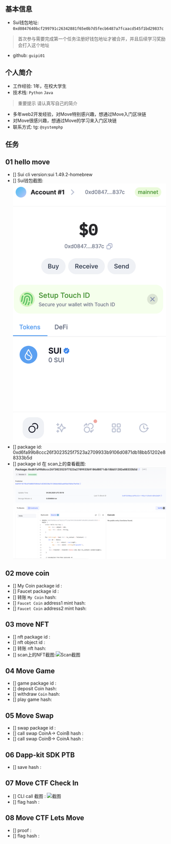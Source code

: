 ## 基本信息
- Sui钱包地址: `0xd0847640bcf299791c26342881f65e0b7d5fecb6487a7fcaacd545f1bd29837c`
> 首次参与需要完成第一个任务注册好钱包地址才被合并，并且后续学习奖励会打入这个地址
- github: `guipi01`

## 个人简介
- 工作经验: 1年，在校大学生
- 技术栈: `Python` `Java`
> 重要提示 请认真写自己的简介
- 多年web2开发经验，对Move特别感兴趣，想通过Move入门区块链
- 对Move很感兴趣，想通过Move的学习来入门区块链
- 联系方式: tg: `@systemphp` 

## 任务

##   01 hello move  
- [] Sui cli version:sui 1.49.2-homebrew
- [] Sui钱包截图: ![Sui钱包截图](./images/钱包地址.png)
- [] package id: 0xd6fa99b8ccc26f3023525f7523a2709933b9106d0871db18bb51202e88333b5d
- [] package id 在 scan上的查看截图:![Scan截图](./images/package.png)

##   02 move coin
- [] My Coin package id : 
- [] Faucet package id : 
- [] 转账 `My Coin` hash:
- [] `Faucet Coin` address1 mint hash:
- [] `Faucet Coin` address2 mint hash:

##   03 move NFT
- [] nft package id :
- [] nft object id : 
- [] 转账 nft  hash:
- [] scan上的NFT截图:![Scan截图](./images/你的图片地址)

##   04 Move Game
- [] game package id :
- [] deposit Coin hash:
- [] withdraw `Coin` hash:
- [] play game hash:

##   05 Move Swap
- [] swap package id :
- [] call swap CoinA-> CoinB  hash :
- [] call swap CoinB-> CoinA  hash :

##   06 Dapp-kit SDK PTB
- [] save hash :

##   07 Move CTF Check In
- [] CLI call 截图 : ![截图](./images/你的图片地址)
- [] flag hash :

##   08 Move CTF Lets Move
- [] proof : 
- [] flag hash :

